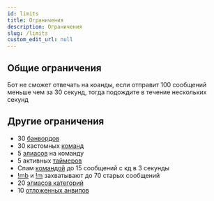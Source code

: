 ```yaml
---
id: limits
title: Ограничения
description: Ограничения
slug: /limits
custom_edit_url: null
---
```


## Общие ограничения

Бот не сможет отвечать на коанды, если отправит 100 сообщений меньше чем за 30 секунд, тогда подождите в течение нескольких секунд

## Другие ограничения

- 30 [банвордов](banwords.md)
- 30 кастомных [команд](commands/index.md)
- 5 [элиасов](commands/index.md#элиасы-команд) на команду
- 5 активных [таймеров](timers.md)
- Спам [командой](commands/index.md) до 15 сообщений с кд в 3 секунды
- [!mb](massban.md#бан-по-фразе) и [!m](massban.md#мут-по-фразе) захватывают до 70 старых сообщений
- 20 [элиасов категорий](stream-info.md#добавить-элиас-категории)
- 10 [отложенных анвипов](vips.md#отложенный-анвип)